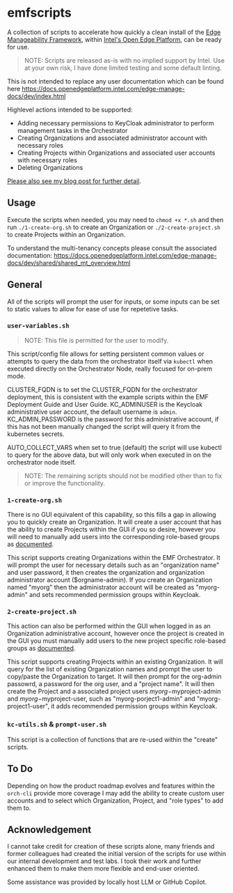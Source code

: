 # emfscripts

A collection of scripts to accelerate how quickly a clean install of the [Edge Manageability Framework](https://github.com/open-edge-platform/edge-manageability-framework), within [Intel's Open Edge Platform](https://github.com/open-edge-platform), can be ready for use.

> NOTE: Scripts are released as-is with no implied support by Intel.  Use at your own risk, I have done limited testing and some default linting.

This is not intended to replace any user documentation which can be found here <https://docs.openedgeplatform.intel.com/edge-manage-docs/dev/index.html>

Highlevel actions intended to be supported:

* Adding necessary permissions to KeyCloak administrator to perform management tasks in the Orchestrator
* Creating Organizations and associated administrator account with necessary roles
* Creating Projects within Organizations and associated user accounts with necessary roles
* Deleting Organizations

[Please also see my blog post for further detail](https://effndc.medium.com/edge-manageability-frameworks-multi-tenancy-barrier-to-use-dcd89cb1a86d).

## Usage

Execute the scripts when needed, you may need to `chmod +x *.sh` and then run `./1-create-org.sh` to create an Organization or `./2-create-project.sh` to create Projects within an Organization.

To understand the multi-tenancy concepts please consult the associated documentation: <https://docs.openedgeplatform.intel.com/edge-manage-docs/dev/shared/shared_mt_overview.html>

## General

All of the scripts will prompt the user for inputs, or some inputs can be set to static values to allow for ease of use for repetetive tasks.

### `user-variables.sh`

> NOTE: This file is permitted for the user to modify.

This script/config file allows for setting persistent common values or attempts to query the data from the orchestrator itself via `kubectl` when executed directly on the Orchestrator Node, really focused for on-prem mode.  

CLUSTER_FQDN is to set the CLUSTER_FQDN for the orchestrator deployment, this is consistent with the example scripts within the EMF Deployment Guide and User Guide.
KC_ADMINUSER is the Keycloak administrative user account, the default username is `admin`.
KC_ADMIN_PASSWORD is the password for this administrative account, if this has not been manually changed the script will query it from the kubernetes secrets.

AUTO_COLLECT_VARS when set to true (default) the script will use kubectl to query for the above data, but will only work when executed in on the orchestrator node itself.

> NOTE: The remaining scripts should not be modified other than to fix or improve the functionality.

### `1-create-org.sh`

There is no GUI equivalent of this capability, so this fills a gap in allowing you to quickly create an Organization.  It will create a user account that has the ability to create Projects within the GUI if you so desire, however you will need to manually add users into the corresponding role-based groups as [documented](https://docs.openedgeplatform.intel.com/edge-manage-docs/dev/shared/shared_iam_groups.html).

This script supports creating Organizations within the EMF Orchestrator.  It will prompt the user for necessary details such as an "organization name" and user password, it then creates the organization and organization administrator account ($orgname-admin).  If you create an Organization named "myorg" then the administrator account will be created as "myorg-admin" and sets recommended permission groups within Keycloak.

### `2-create-project.sh`

This action can also be performed within the GUI when logged in as an Organization administrative account, however once the project is created in the GUI you must manually add users to the new project specific role-based groups as [documented](https://docs.openedgeplatform.intel.com/edge-manage-docs/dev/shared/shared_iam_groups.html).

This script supports creating Projects within an existing Organization.  It will query for the list of existing Organization names and prompt the user to copy/paste the Organization to target.  It will then prompt for the org-admin passowrd, a password for the org user, and a "project name".  It will then create the Project and a associated project users $myorg-$myproject-admin and $myorg-$myproject-user, such as "myorg-porject1-admin" and "myorg-project1-user", it adds recommended permission groups within Keycloak.

### `kc-utils.sh` & `prompt-user.sh`

This script is a collection of functions that are re-used within the "create" scripts.

## To Do

Depending on how the product roadmap evolves and features within the `orch-cli` provide more coverage I may add the ability to create custom user accounts and to select which Organization, Project, and "role types" to add them to.

## Acknowledgement

I cannot take credit for creation of these scripts alone, many friends and former colleagues had created the initial version of the scripts for use within our internal development and test labs.  I took their work and further enhanced them to make them more flexible and end-user oriented.

Some assistance was provided by locally host LLM or GitHub Copilot.
